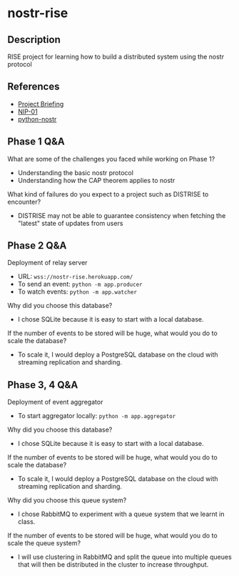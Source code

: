 # nostr-rise


## Description
RISE project for learning how to build a distributed system using the nostr protocol


## References
- [Project Briefing](https://achq.notion.site/Distributed-Systems-Project-Briefing-00eaa7a219954bb1a346d73bf09164f2)
- [NIP-01](https://github.com/nostr-protocol/nips/blob/master/01.md)
- [python-nostr](https://github.com/jeffthibault/python-nostr/blob/main/nostr/bech32.py)


## Phase 1 Q&A

What are some of the challenges you faced while working on Phase 1?
- Understanding the basic nostr protocol
- Understanding how the CAP theorem applies to nostr

What kind of failures do you expect to a project such as DISTRISE to encounter?
- DISTRISE may not be able to guarantee consistency when fetching the "latest" state of updates from users


## Phase 2 Q&A

Deployment of relay server
- URL: `wss://nostr-rise.herokuapp.com/`
- To send an event: `python -m app.producer`
- To watch events: `python -m app.watcher`

Why did you choose this database?
- I chose SQLite because it is easy to start with a local database.

If the number of events to be stored will be huge, what would you do to scale the database?
- To scale it, I would deploy a PostgreSQL database on the cloud with streaming replication and sharding.


## Phase 3, 4 Q&A

Deployment of event aggregator
- To start aggregator locally: `python -m app.aggregator`

Why did you choose this database?
- I chose SQLite because it is easy to start with a local database.

If the number of events to be stored will be huge, what would you do to scale the database?
- To scale it, I would deploy a PostgreSQL database on the cloud with streaming replication and sharding.

Why did you choose this queue system?
- I chose RabbitMQ to experiment with a queue system that we learnt in class.

If the number of events to be stored will be huge, what would you do to scale the queue system?
- I will use clustering in RabbitMQ and split the queue into multiple queues that will then be distributed in the cluster to increase throughput.